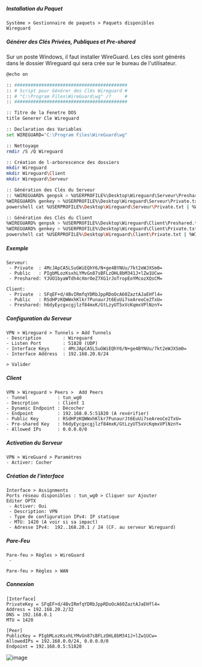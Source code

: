 ##### Installation du Paquet
```
Système > Gestionnaire de paquets > Paquets disponibles
Wireguard
```

##### Générer des Clés Privées, Publiques et Pre-shared
Sur un poste Windows, il faut installer WireGuard. Les clés sont générés dans le dossier Wireguard qui sera crée sur le bureau de l'utilisateur.

```bash
@echo on

:: ##########################################
:: # Script pour Générer des Clés Wireguard #
:: # "C:\Program Files\WireGuard\wg" /?     #
:: ##########################################

:: Titre de la Fenetre DOS
title Generer Cle Wireguard

:: Declaration des Variables
set WIREGUARD="C:\Program Files\WireGuard\wg"

:: Nettoyage
rmdir /S /Q Wireguard

:: Création de l-arborescence des dossiers
mkdir Wireguard
mkdir Wireguard\Client
mkdir Wireguard\Serveur

:: Génération des Clés du Serveur
:: %WIREGUARD% genpsk > %USERPROFILE%\Desktop\Wireguard\Serveur\Preshared.txt
%WIREGUARD% genkey > %USERPROFILE%\Desktop\Wireguard\Serveur\Private.txt
powershell cat %USERPROFILE%\Desktop\Wireguard\Serveur\Private.txt | %WIREGUARD% pubkey > %USERPROFILE%\Desktop\Wireguard\Serveur\Publique.txt

:: Génération des Clés du Client
%WIREGUARD% genpsk > %USERPROFILE%\Desktop\Wireguard\Client\Preshared.txt
%WIREGUARD% genkey > %USERPROFILE%\Desktop\Wireguard\Client\Private.txt
powershell cat %USERPROFILE%\Desktop\Wireguard\Client\Private.txt | %WIREGUARD% pubkey > %USERPROFILE%\Desktop\Wireguard\Client\Publique.txt
```

##### Exemple
```
Serveur:
 - Private  : 4McJApCA5LSuGWiEQhY6/N+ge4BYNUu/7kt2eWJXSm0=
 - Public   : PIgbMLozKsxhLYMvGn87sBFLzOHL8bM341J+lZw1UCw=
 - Preshared: YJUO1byaWTdh4cXmrOeZ7XG1rJoTropEoYMcozXQsCM=

Client:
 - Private  : SFqEF+d/4BvIRmfqYDRbJppRDoOcA60ZaztAJaEHfl4=
 - Public   : RSdHPzKQWWxhKlkr7PunaurJt6EuUi7seAreoCe2TxU=
 - Preshared: h6dyEycgxcgjlzf84mxK/GtLzyUT5xVcKqmxVPlNznY=
```

##### Configuration du Serveur
```
VPN > Wireguard > Tunnels > Add Tunnels
- Description        : Wireguard
- Listen Port        : 51820 (UDP)
- Interface Keys     : 4McJApCA5LSuGWiEQhY6/N+ge4BYNUu/7kt2eWJXSm0=
- Interface Address  : 192.168.20.0/24

> Valider
```

##### Client
```
VPN > Wireguard > Peers >  Add Peers
- Tunnel           : tun_wg0
- Descrption       : Client 1
- Dynamic Endpoint : Décocher
- Endpoint         : 192.168.0.5:51820 (A revérifier)
- Public Key       : RSdHPzKQWWxhKlkr7PunaurJt6EuUi7seAreoCe2TxU=
- Pre-shared Key   : h6dyEycgxcgjlzf84mxK/GtLzyUT5xVcKqmxVPlNznY=
- Allowed IPs      : 0.0.0.0/0

```

##### Activation du Serveur
```
VPN > WireGuard > Paramètres
- Activer: Cocher
```

##### Création de l'interface 
```
Interface > Assignments
Ports réseau disponibles : tun_wg0 > Cliquer sur Ajouter
Editer OPTX
 - Activer: Oui
 - Description: VPN
 - Type de configuration IPv4: IP statique
 - MTU: 1420 (A voir si sa impact)
 - Adresse IPv4:  192..168.20.1 / 24 (CF. au serveur Wireguard)
```

##### Pare-Feu
```
Pare-feu > Règles > WireGuard
 -  

Pare-feu > Règles > WAN
```



##### Connexion
```
[Interface]
PrivateKey = SFqEF+d/4BvIRmfqYDRbJppRDoOcA60ZaztAJaEHfl4=
Address = 192.168.20.2/32
DNS = 192.168.0.1
MTU = 1420

[Peer]
PublicKey = PIgbMLozKsxhLYMvGn87sBFLzOHL8bM341J+lZw1UCw=
AllowedIPs = 192.168.0.0/24, 0.0.0.0/0
Endpoint = 192.168.0.5:51820

```


![image](https://user-images.githubusercontent.com/35907/236208130-5c07bd5e-db85-4f4b-8e87-9eccfa0bca46.png)

